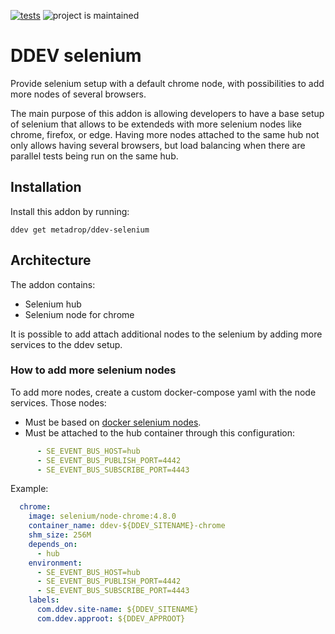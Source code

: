 [![tests](https://github.com/Metadrop/ddev-mkdocs/actions/workflows/tests.yml/badge.svg)](https://github.com/Metadrop/ddev-mkdocs/actions/workflows/tests.yml) ![project is maintained](https://img.shields.io/maintenance/yes/2024.svg)


# DDEV selenium

Provide selenium setup with a default chrome node, with possibilities to add more nodes of several browsers.

The main purpose of this addon is allowing developers to have a base setup of selenium
that allows to be extendeds with more selenium nodes like chrome, firefox, or edge. Having
more nodes attached to the same hub not only allows having several browsers, but load balancing
when there are parallel tests being run on the same hub.

## Installation

Install this addon by running:

```
ddev get metadrop/ddev-selenium
```

## Architecture

The addon contains:

- Selenium hub
- Selenium node for chrome

It is possible to add attach additional nodes to the selenium by adding more services to the ddev setup.

### How to add more selenium nodes

To add more nodes, create a custom docker-compose yaml with the node services. Those nodes:

- Must be based on [docker selenium nodes](https://github.com/SeleniumHQ/docker-selenium/#dev-and-beta-on-the-grid).
- Must be attached to the hub container through this configuration:
```yaml
      - SE_EVENT_BUS_HOST=hub
      - SE_EVENT_BUS_PUBLISH_PORT=4442
      - SE_EVENT_BUS_SUBSCRIBE_PORT=4443
```

Example:

```yaml
  chrome:
    image: selenium/node-chrome:4.8.0
    container_name: ddev-${DDEV_SITENAME}-chrome
    shm_size: 256M
    depends_on:
      - hub
    environment:
      - SE_EVENT_BUS_HOST=hub
      - SE_EVENT_BUS_PUBLISH_PORT=4442
      - SE_EVENT_BUS_SUBSCRIBE_PORT=4443
    labels:
      com.ddev.site-name: ${DDEV_SITENAME}
      com.ddev.approot: ${DDEV_APPROOT}
```
